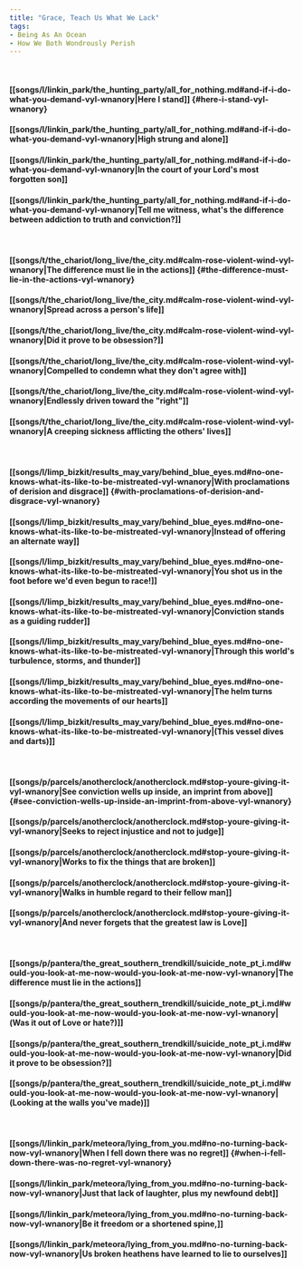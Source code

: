 ```yaml
---
title: "Grace, Teach Us What We Lack"
tags:
- Being As An Ocean
- How We Both Wondrously Perish
---
```

&nbsp;
#### [[songs/l/linkin_park/the_hunting_party/all_for_nothing.md#and-if-i-do-what-you-demand-vyl-wnanory|Here I stand]] {#here-i-stand-vyl-wnanory}
#### [[songs/l/linkin_park/the_hunting_party/all_for_nothing.md#and-if-i-do-what-you-demand-vyl-wnanory|High strung and alone]]
#### [[songs/l/linkin_park/the_hunting_party/all_for_nothing.md#and-if-i-do-what-you-demand-vyl-wnanory|In the court of your Lord's most forgotten son]]
#### [[songs/l/linkin_park/the_hunting_party/all_for_nothing.md#and-if-i-do-what-you-demand-vyl-wnanory|Tell me witness, what's the difference between addiction to truth and conviction?]]
&nbsp;
#### [[songs/t/the_chariot/long_live/the_city.md#calm-rose-violent-wind-vyl-wnanory|The difference must lie in the actions]] {#the-difference-must-lie-in-the-actions-vyl-wnanory}
#### [[songs/t/the_chariot/long_live/the_city.md#calm-rose-violent-wind-vyl-wnanory|Spread across a person's life]]
#### [[songs/t/the_chariot/long_live/the_city.md#calm-rose-violent-wind-vyl-wnanory|Did it prove to be obsession?]]
#### [[songs/t/the_chariot/long_live/the_city.md#calm-rose-violent-wind-vyl-wnanory|Compelled to condemn what they don't agree with]]
#### [[songs/t/the_chariot/long_live/the_city.md#calm-rose-violent-wind-vyl-wnanory|Endlessly driven toward the "right"]]
#### [[songs/t/the_chariot/long_live/the_city.md#calm-rose-violent-wind-vyl-wnanory|A creeping sickness afflicting the others' lives]]
&nbsp;
#### [[songs/l/limp_bizkit/results_may_vary/behind_blue_eyes.md#no-one-knows-what-its-like-to-be-mistreated-vyl-wnanory|With proclamations of derision and disgrace]] {#with-proclamations-of-derision-and-disgrace-vyl-wnanory}
#### [[songs/l/limp_bizkit/results_may_vary/behind_blue_eyes.md#no-one-knows-what-its-like-to-be-mistreated-vyl-wnanory|Instead of offering an alternate way]]
#### [[songs/l/limp_bizkit/results_may_vary/behind_blue_eyes.md#no-one-knows-what-its-like-to-be-mistreated-vyl-wnanory|You shot us in the foot before we'd even begun to race!]]
#### [[songs/l/limp_bizkit/results_may_vary/behind_blue_eyes.md#no-one-knows-what-its-like-to-be-mistreated-vyl-wnanory|Conviction stands as a guiding rudder]]
#### [[songs/l/limp_bizkit/results_may_vary/behind_blue_eyes.md#no-one-knows-what-its-like-to-be-mistreated-vyl-wnanory|Through this world's turbulence, storms, and thunder]]
#### [[songs/l/limp_bizkit/results_may_vary/behind_blue_eyes.md#no-one-knows-what-its-like-to-be-mistreated-vyl-wnanory|The helm turns according the movements of our hearts]]
#### [[songs/l/limp_bizkit/results_may_vary/behind_blue_eyes.md#no-one-knows-what-its-like-to-be-mistreated-vyl-wnanory|(This vessel dives and darts)]]
&nbsp;
#### [[songs/p/parcels/anotherclock/anotherclock.md#stop-youre-giving-it-vyl-wnanory|See conviction wells up inside, an imprint from above]] {#see-conviction-wells-up-inside-an-imprint-from-above-vyl-wnanory}
#### [[songs/p/parcels/anotherclock/anotherclock.md#stop-youre-giving-it-vyl-wnanory|Seeks to reject injustice and not to judge]]
#### [[songs/p/parcels/anotherclock/anotherclock.md#stop-youre-giving-it-vyl-wnanory|Works to fix the things that are broken]]
#### [[songs/p/parcels/anotherclock/anotherclock.md#stop-youre-giving-it-vyl-wnanory|Walks in humble regard to their fellow man]]
#### [[songs/p/parcels/anotherclock/anotherclock.md#stop-youre-giving-it-vyl-wnanory|And never forgets that the greatest law is Love]]
&nbsp;
#### [[songs/p/pantera/the_great_southern_trendkill/suicide_note_pt_i.md#would-you-look-at-me-now-would-you-look-at-me-now-vyl-wnanory|The difference must lie in the actions]]
#### [[songs/p/pantera/the_great_southern_trendkill/suicide_note_pt_i.md#would-you-look-at-me-now-would-you-look-at-me-now-vyl-wnanory|(Was it out of Love or hate?)]]
#### [[songs/p/pantera/the_great_southern_trendkill/suicide_note_pt_i.md#would-you-look-at-me-now-would-you-look-at-me-now-vyl-wnanory|Did it prove to be obsession?]]
#### [[songs/p/pantera/the_great_southern_trendkill/suicide_note_pt_i.md#would-you-look-at-me-now-would-you-look-at-me-now-vyl-wnanory|(Looking at the walls you've made)]]
&nbsp;
#### [[songs/l/linkin_park/meteora/lying_from_you.md#no-no-turning-back-now-vyl-wnanory|When I fell down there was no regret]] {#when-i-fell-down-there-was-no-regret-vyl-wnanory}
#### [[songs/l/linkin_park/meteora/lying_from_you.md#no-no-turning-back-now-vyl-wnanory|Just that lack of laughter, plus my newfound debt]]
#### [[songs/l/linkin_park/meteora/lying_from_you.md#no-no-turning-back-now-vyl-wnanory|Be it freedom or a shortened spine,]]
#### [[songs/l/linkin_park/meteora/lying_from_you.md#no-no-turning-back-now-vyl-wnanory|Us broken heathens have learned to lie to ourselves]]
